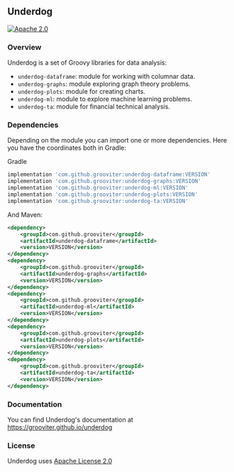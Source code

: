 ## Underdog

[![Apache 2.0](https://img.shields.io/github/license/nebula-plugins/nebula-project-plugin.svg)](http://www.apache.org/licenses/LICENSE-2.0)

### Overview

Underdog is a set of Groovy libraries for data analysis:

- `underdog-dataframe`: module for working with columnar data.
- `underdog-graphs`: module exploring graph theory problems.
- `underdog-plots`: module for creating charts.
- `underdog-ml`: module to explore machine learning problems.
- `underdog-ta`: module for financial technical analysis.

### Dependencies

Depending on the module you can import one or more dependencies. Here you have the coordinates both in Gradle:

Gradle

```groovy
implementation 'com.github.grooviter:underdog-dataframe:VERSION'
implementation 'com.github.grooviter:underdog-graphs:VERSION'
implementation 'com.github.grooviter:underdog-ml:VERSION'
implementation 'com.github.grooviter:underdog-plots:VERSION'
implementation 'com.github.grooviter:underdog-ta:VERSION'
```

And Maven:

```xml
<dependency>
    <groupId>com.github.grooviter</groupId>
    <artifactId>underdog-dataframe</artifactId>
    <version>VERSION</version>
</dependency>
<dependency>
    <groupId>com.github.grooviter</groupId>
    <artifactId>underdog-graphs</artifactId>
    <version>VERSION</version>
</dependency>
<dependency>
    <groupId>com.github.grooviter</groupId>
    <artifactId>underdog-ml</artifactId>
    <version>VERSION</version>
</dependency>
<dependency>
    <groupId>com.github.grooviter</groupId>
    <artifactId>underdog-plots</artifactId>
    <version>VERSION</version>
</dependency>
<dependency>
    <groupId>com.github.grooviter</groupId>
    <artifactId>underdog-ta</artifactId>
    <version>VERSION</version>
</dependency>
```

### Documentation

You can find Underdog's documentation at https://grooviter.github.io/underdog

### License

Underdog uses [Apache License 2.0](https://www.apache.org/licenses/LICENSE-2.0)